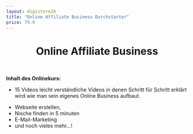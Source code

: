 ```yaml
---
layout: digistore24
title: "Online Affiliate Business Durchstarter"
price: 79.9
---
```

<h1 style="text-align:center;">Online Affiliate Business&#xA0;</h1>
<p>&#xA0;</p>
<p><strong>Inhalt des Onlinekurs:</strong></p>
<ul><li>15 Videos leicht verst&#xE4;ndliche Videos in denen Schritt f&#xFC;r Schritt erkl&#xE4;rt wird wie man sein eigenes Online Business aufbaut.</li>
</ul><ul><li>Webseite erstellen,</li>
<li>Nische finden in 5 minuten</li>
<li>E-Mail-Marketing</li>
<li>und noch vieles mehr...!</li>
</ul>